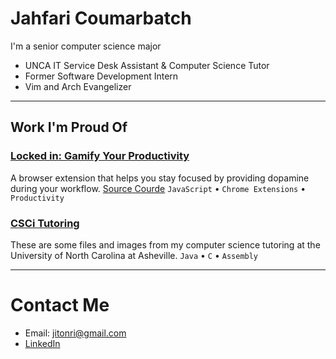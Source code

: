 # Jahfari Coumarbatch

I'm a senior computer science major

- UNCA IT Service Desk Assistant & Computer Science Tutor
- Former Software Development Intern
- Vim and Arch Evangelizer

---

## Work I'm Proud Of

### [Locked in: Gamify Your Productivity](https://chromewebstore.google.com/detail/locked-in-gamify-your-pro/hnccboffaeebpnjldbajhocanokdhjjf?utm_source=item-share-cb)
A browser extension that helps you stay focused by providing dopamine during your workflow. [Source Courde](https://github.com/Jcoumarb/capstone)
`JavaScript` • `Chrome Extensions` • `Productivity`

### [CSCi Tutoring](https://github.com/Jcoumarb/Tutoring)
These are some files and images from my computer science tutoring at the University of North Carolina at Asheville.
`Java` • `C` • `Assembly`

---

# Contact Me

- Email: jitonri@gmail.com
- [LinkedIn](https://www.linkedin.com/in/jahfari-coumarbatch-ba0940200/)
